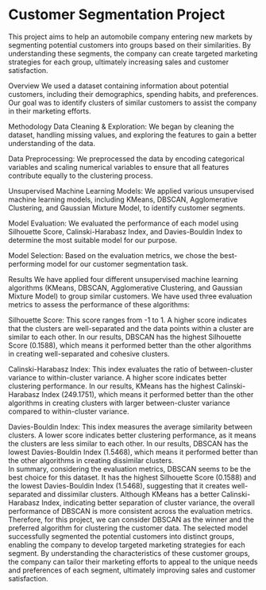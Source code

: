 # Customer Segmentation Project
This project aims to help an automobile company entering new markets by segmenting potential customers into groups based on their similarities. By understanding these segments, the company can create targeted marketing strategies for each group, ultimately increasing sales and customer satisfaction.

Overview
We used a dataset containing information about potential customers, including their demographics, spending habits, and preferences. Our goal was to identify clusters of similar customers to assist the company in their marketing efforts.

Methodology
Data Cleaning & Exploration: We began by cleaning the dataset, handling missing values, and exploring the features to gain a better understanding of the data.

Data Preprocessing: We preprocessed the data by encoding categorical variables and scaling numerical variables to ensure that all features contribute equally to the clustering process.

Unsupervised Machine Learning Models: We applied various unsupervised machine learning models, including KMeans, DBSCAN, Agglomerative Clustering, and Gaussian Mixture Model, to identify customer segments.

Model Evaluation: We evaluated the performance of each model using Silhouette Score, Calinski-Harabasz Index, and Davies-Bouldin Index to determine the most suitable model for our purpose.

Model Selection: Based on the evaluation metrics, we chose the best-performing model for our customer segmentation task.

Results
We have applied four different unsupervised machine learning algorithms (KMeans, DBSCAN, Agglomerative Clustering, and Gaussian Mixture Model) to group similar customers. We have used three evaluation metrics to assess the performance of these algorithms:

Silhouette Score: This score ranges from -1 to 1. A higher score indicates that the clusters are well-separated and the data points within a cluster are similar to each other. In our results, DBSCAN has the highest Silhouette Score (0.1588), which means it performed better than the other algorithms in creating well-separated and cohesive clusters.

Calinski-Harabasz Index: This index evaluates the ratio of between-cluster variance to within-cluster variance. A higher score indicates better clustering performance. In our results, KMeans has the highest Calinski-Harabasz Index (249.1751), which means it performed better than the other algorithms in creating clusters with larger between-cluster variance compared to within-cluster variance.

Davies-Bouldin Index: This index measures the average similarity between clusters. A lower score indicates better clustering performance, as it means the clusters are less similar to each other. In our results, DBSCAN has the lowest Davies-Bouldin Index (1.5468), which means it performed better than the other algorithms in creating dissimilar clusters.                                                                               
                                                                                                                                                                In summary, considering the evaluation metrics, DBSCAN seems to be the best choice for this dataset. It has the highest Silhouette Score (0.1588) and the lowest Davies-Bouldin Index (1.5468), suggesting that it creates well-separated and dissimilar clusters. Although KMeans has a better Calinski-Harabasz Index, indicating better separation of cluster variance, the overall performance of DBSCAN is more consistent across the evaluation metrics. Therefore, for this project, we can consider DBSCAN as the winner and the preferred algorithm for clustering the customer data.
The selected model successfully segmented the potential customers into distinct groups, enabling the company to develop targeted marketing strategies for each segment. By understanding the characteristics of these customer groups, the company can tailor their marketing efforts to appeal to the unique needs and preferences of each segment, ultimately improving sales and customer satisfaction.
